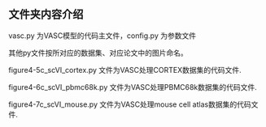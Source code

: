 ## 文件夹内容介绍

vasc.py 为VASC模型的代码主文件，config.py 为参数文件


其他py文件按所对应的数据集、对应论文中的图片命名。

figure4-5c_scVI_cortex.py	文件为VASC处理CORTEX数据集的代码文件.

figure4-6c_scVI_pbmc68k.py	文件为VASC处理PBMC68k数据集的代码文件.

figure4-7c_scVI_mouse.py	文件为VASC处理mouse cell atlas数据集的代码文件.
